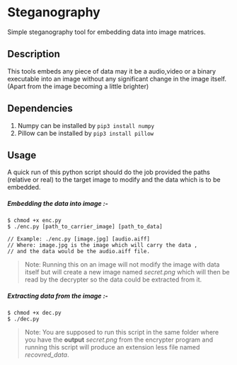 # Steganography
Simple steganography tool for embedding data into image matrices.

## Description
This tools embeds any piece of data may it be a audio,video or a binary executable
into an image without any significant change in the image itself. (Apart from the image becoming a little brighter)

## Dependencies
1. Numpy can be installed by `pip3 install numpy`
2. Pillow can be installed by `pip3 install pillow` 

## Usage
A quick run of this python script should do the job provided the paths (relative or real) to the target image to modify
and the data which is to be embedded.


##### Embedding the data into image :-
```
$ chmod +x enc.py
$ ./enc.py [path_to_carrier_image] [path_to_data]

// Example: ./enc.py [image.jpg] [audio.aiff]
// Where: image.jpg is the image which will carry the data , 
// and the data would be the audio.aiff file.
```
>Note: Running this on an image will not modify the image with data itself but will create a new image named 
*secret.png* which will then be read by the decrypter so the data could be extracted from it.

##### Extracting data from the image :-
```
$ chmod +x dec.py
$ ./dec.py
```
>Note: You are supposed to run this script in the same folder where you have the **output** *secret.png* from the
encrypter program and running this script will produce an extension less file named *recovred_data*.
